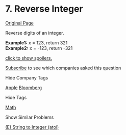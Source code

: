 # 7. Reverse Integer

[Original Page](https://leetcode.com/problems/reverse-integer/)

Reverse digits of an integer.

**Example1:** x = 123, return 321  
**Example2:** x = -123, return -321

[click to show spoilers.](#)

<div class="spoilers" style="display: none;">**Have you thought about this?**

Here are some good questions to ask before coding. Bonus points for you if you have already thought through this!

If the integer's last digit is 0, what should the output be? ie, cases such as 10, 100.

Did you notice that the reversed integer might overflow? Assume the input is a 32-bit integer, then the reverse of 1000000003 overflows. How should you handle such cases?

For the purpose of this problem, assume that your function returns 0 when the reversed integer overflows.

**<font color="red">Update (2014-11-10):</font>**  
Test cases had been added to test the overflow behavior.

</div>

<div>

[Subscribe](/subscribe/) to see which companies asked this question

</div>

<div>

<div id="company_tags" class="btn btn-xs btn-warning">Hide Company Tags</div>

<span class="hidebutton" style="display: inline;">[Apple](/company/apple/) [Bloomberg](/company/bloomberg/)</span></div>

<div>

<div id="tags" class="btn btn-xs btn-warning">Hide Tags</div>

<span class="hidebutton" style="display: inline;">[Math](/tag/math/)</span></div>

<div>

<div id="similar" class="btn btn-xs btn-warning">Show Similar Problems</div>

<span class="hidebutton">[(E) String to Integer (atoi)](/problems/string-to-integer-atoi/)</span></div>